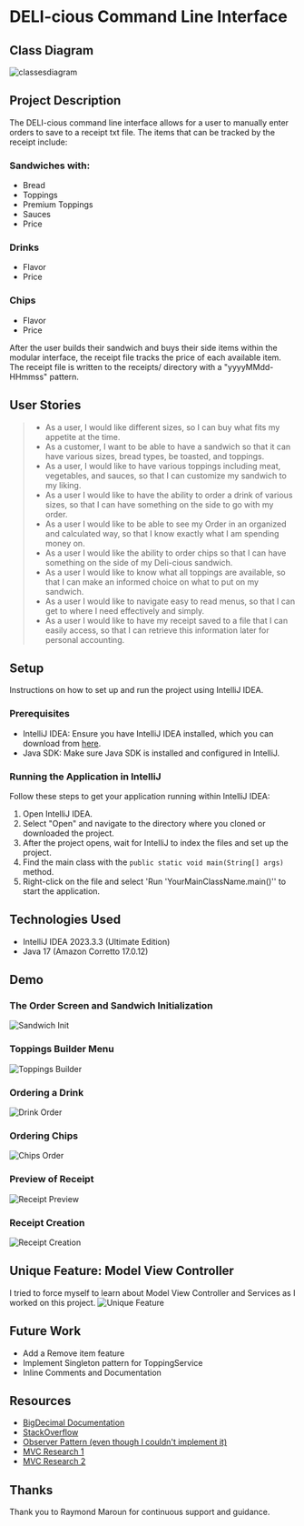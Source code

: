 # DELI-cious Command Line Interface
## Class Diagram
![classesdiagram](imgs/classesdiagram.png)

## Project Description

The DELI-cious command line interface allows for a user to manually enter orders to save to a receipt txt file.
The items that can be tracked by the receipt include:

### Sandwiches with:
- Bread
- Toppings
- Premium Toppings 
- Sauces
- Price
### Drinks
- Flavor
- Price

### Chips
- Flavor
- Price

After the user builds their sandwich and buys their side items within the modular interface, the receipt file tracks the price of each available item.
The receipt file is written to the receipts/ directory with a "yyyyMMdd-HHmmss" pattern.


## User Stories
> - As a user, I would like different sizes, so I can buy what fits my appetite at the time.
> - As a customer, I want to be able to have a sandwich so that it can have various sizes, bread types, be toasted, and toppings.
> - As a user, I would like to have various toppings including meat, vegetables, and sauces, so that I can customize my sandwich to my liking.
> - As a user I would like to have the ability to order a drink of various sizes, so that I can have something on the side to go with my order.
> - As a user I would like to be able to see my Order in an organized and calculated way, so that I know exactly what I am spending money on.
> - As a user I would like the ability to order chips so that I can have something on the side of my Deli-cious sandwich.
> - As a user I would like to know what all toppings are available, so that I can make an informed choice on what to put on my sandwich.
> - As a user I would like to navigate easy to read menus, so that I can get to where I need effectively and simply.
> - As a user I would like to have my receipt saved to a file that I can easily access, so that I can retrieve this information later for personal accounting.

## Setup

Instructions on how to set up and run the project using IntelliJ IDEA.

### Prerequisites

- IntelliJ IDEA: Ensure you have IntelliJ IDEA installed, which you can download from [here](https://www.jetbrains.com/idea/download/).
- Java SDK: Make sure Java SDK is installed and configured in IntelliJ.

### Running the Application in IntelliJ

Follow these steps to get your application running within IntelliJ IDEA:

1. Open IntelliJ IDEA.
2. Select "Open" and navigate to the directory where you cloned or downloaded the project.
3. After the project opens, wait for IntelliJ to index the files and set up the project.
4. Find the main class with the `public static void main(String[] args)` method.
5. Right-click on the file and select 'Run 'YourMainClassName.main()'' to start the application.
 
## Technologies Used

- IntelliJ IDEA 2023.3.3 (Ultimate Edition)
- Java 17 (Amazon Corretto 17.0.12)

## Demo
### The Order Screen and Sandwich Initialization
![Sandwich Init](imgs/step1.PNG)

### Toppings Builder Menu
![Toppings Builder](imgs/Step2.PNG)

### Ordering a Drink
![Drink Order](imgs/Step3.PNG)

### Ordering Chips
![Chips Order](imgs/step4.PNG)

### Preview of Receipt
![Receipt Preview](imgs/step5.PNG)

### Receipt Creation
![Receipt Creation](imgs/step6.PNG)

## Unique Feature: Model View Controller
I tried to force myself to learn about Model View Controller and Services as I worked on this project.
![Unique Feature](imgs/mvc.PNG)


## Future Work

- Add a Remove item feature
- Implement Singleton pattern for ToppingService
- Inline Comments and Documentation

## Resources

- [BigDecimal Documentation](https://docs.oracle.com/javase/8/docs/api/java/math/BigDecimal.html)
- [StackOverflow](https://stackoverflow.com/a/2965252)
- [Observer Pattern (even though I couldn't implement it)](https://www.geeksforgeeks.org/observer-pattern-set-1-introduction/)
- [MVC Research 1](https://www.youtube.com/watch?v=DUg2SWWK18I)
- [MVC Research 2](https://www.youtube.com/watch?v=FYOMpzia_Dk)


## Thanks

Thank you to Raymond Maroun for continuous support and guidance.